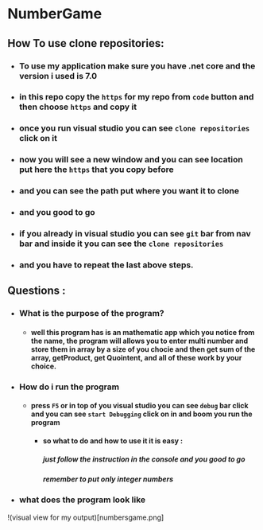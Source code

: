 # NumberGame
## How To use clone repositories:
- ### To use my application make sure you have .net core and the version i used is 7.0 
- ### in this repo copy the `https` for my repo from `code` button and then choose `https` and copy it
- ### once you run visual studio you can see `clone repositories` click on it  
- ### now you will see a new window and you can see location put here the `https` that you copy before
- ### and you can see the path put where you want it to clone 
- ### and you good to go 
- ### if you already in visual studio you can see `git` bar from nav bar and inside it you can see the `clone repositories`
- ### and you have to repeat the last above steps.

## Questions : 
- ### What is the purpose of the program?
	- #### well this program has is an mathematic app which you notice from the name, the program will allows you to enter multi number and store them in array by a size of you chocie and then get sum of the array, getProduct, get Quointent, and all of these work by your choice.
- ### How do i run the program
	-  #### press `F5` or in top of you visual studio you can see `debug` bar click and you can see `start Debugging` click on in and boom you run the program
		- #### so what to do and how to use it it is easy : 
	      ##### just follow the instruction in the console and you good to go 
		  ##### remember to put only integer numbers
- ### what does the program look like
!(visual view for my output)[numbersgame.png]